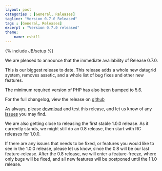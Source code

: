 ```yaml
---
layout: post
categories : [General, Releases]
tagline: "Version 0.7.0 Released"
tags : [General, Releases]
excerpt : "Version 0.7.0 released"
theme:
    name: csbill
---
```

{% include JB/setup %}

We are pleased to announce that the immediate availability of Release 0.7.0.

This is our biggest release to date. This release adds a whole new datagrid system, removes assetic, and a whole list of bug fixes and other new features.

The minimum required version of PHP has also been bumped to 5.6.

For the full changelog, view the release on [github](https://github.com/CSBill/CSBill/releases/tag/0.7.0)

As always, please [download](https://github.com/CSBill/CSBill/releases/tag/0.7.0) and test this release, and let us know of any [issues](https://github.com/CSBill/CSBill/issues) you may find.

We are also getting close to releasing the first stable 1.0.0 release. As it currently stands, we might still do an 0.8 release, then start with RC releases for 1.0.0.

If there are any issues that needs to be fixed, or features you would like to see in the 1.0.0 release, please let us know, since the 0.8 will be our last feature-release.
After the 0.8 release, we will enter a feature-freeze, where only bugs will be fixed, and all new features will be postponed until the 1.1.0 release.